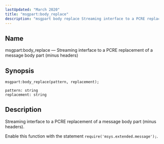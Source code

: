 ```yaml
---
lastUpdated: "March 2020"
title: "msgpart:body_replace"
description: "msgpart body replace Streaming interface to a PCRE replacement of a message body part minus headers msgpart body replace pattern replacement Streaming interface to a PCRE replacement of a message body part minus headers Enable this function with the statement require msys extended message..."
---
```


<a name="lua.ref.msgpart_body_replace"></a> 
## Name

msgpart:body_replace — Streaming interface to a PCRE replacement of a message body part (minus headers)

<a name="idp25723296"></a> 
## Synopsis

`msgpart:body_replace(pattern, replacement);`

```
pattern: string
replacement: string
```
<a name="idp25725968"></a> 
## Description

Streaming interface to a PCRE replacement of a message body part (minus headers).

Enable this function with the statement `require('msys.extended.message');`.